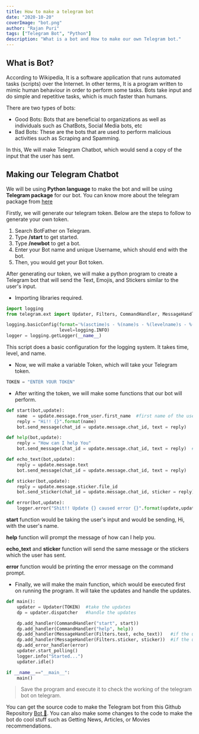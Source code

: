 ```yaml
---
title: How to make a telegram bot
date: "2020-10-20"
coverImage: "bot.png"
author: "Rajan Puri"
tags: ["Telegram Bot", "Python"]
description: "What is a bot and How to make our own Telegram bot."
---
```



## What is Bot?

According to Wikipedia, It is a software application that runs automated tasks (scripts) over the Internet. In other terms, It is a program written to mimic human behaviour in order to perform some tasks. Bots take input and do simple and repetitive tasks, which is much faster than humans. 

There are two types of bots:

* Good Bots: Bots that are  beneficial to organizations as well as individuals such as ChatBots, Social Media bots, etc
* Bad Bots: These are the bots that are used to perform malicious activities such as Scraping and Spamming.

In this, We will make Telegram Chatbot, which would send a copy of the input that the user has sent.

## Making our Telegram Chatbot

We will be using **Python language** to make the bot and will be using **Telegram package** for our bot.
You can know more about the telegram package from [here](https://python-telegram-bot.readthedocs.io/en/stable/telegram.html)


Firstly, we will generate our telegram token. Below are the steps to follow to generate your own token.

1)  Search BotFather on Telegram.
2)  Type **/start** to get started.
3)  Type **/newbot** to get a bot.
4)  Enter your Bot name and unique Username, which should end with the bot.
5)  Then, you would get your Bot token.

After generating our token, we will make a python program to create a Telegram bot that will send the Text, Emojis, and Stickers similar to the user's input.

- Importing libraries required.

```python
import logging
from telegram.ext import Updater, Filters, CommandHandler, MessageHandler
```


```python
logging.basicConfig(format='%(asctime)s - %(name)s - %(levelname)s - %(message)s',     #take time,level,name
                    level=logging.INFO)
logger = logging.getLogger(__name__)
```
This script does a basic configuration for the logging system. It takes time, level, and name.



- Now, we will make a variable Token, which will take your Telegram token.

```python
TOKEN = "ENTER YOUR TOKEN"  
```

- After writing the token, we will make some functions that our bot will perform.

```python
def start(bot,update):
    name  = update.message.from_user.first_name  #first name of the user messaging
    reply = "Hi!! {}".format(name)
    bot.send_message(chat_id = update.message.chat_id, text = reply)      #sending message

def help(bot,update):
    reply = "How can I help You"
    bot.send_message(chat_id = update.message.chat_id, text = reply)  #sending message

def echo_text(bot,update):
    reply = update.message.text
    bot.send_message(chat_id = update.message.chat_id, text = reply)

def sticker(bot,update):
    reply = update.message.sticker.file_id
    bot.send_sticker(chat_id = update.message.chat_id, sticker = reply)

def error(bot,update):
    logger.error("Shit!! Update {} caused error {}".format(update,update.error))

```

**start** function would be taking the user's input and would be sending, Hi, with the user's name.

**help** function will prompt the message of how can I help you.

**echo_text** and **sticker** function will send the same message or the stickers which the user has sent.

**error** function would be printing the error message on the command prompt.


- Finally, we will make the main function, which would be executed first on running the program. It will take the updates and handle the updates.

```python
def main():
    updater = Updater(TOKEN)  #take the updates
    dp = updater.dispatcher   #handle the updates

    dp.add_handler(CommandHandler("start", start))
    dp.add_handler(CommandHandler("help", help))
    dp.add_handler(MessageHandler(Filters.text, echo_text))   #if the user sends text
    dp.add_handler(MessageHandler(Filters.sticker, sticker))  #if the user sends sticker
    dp.add_error_handler(error)
    updater.start_polling()
    logger.info("Started...")
    updater.idle()

if __name__=="__main__":
    main()
```    


> Save the program and execute it to check the working of the telegram bot on telegram.


You can get the source code to make the Telegram bot from this Github Repository [Bot :robot:](https://github.com/LoginRadius/engineering-blog-samples/tree/master/Telegram-Bot). You can also make some changes to the code to make the bot do cool stuff such as Getting News, Articles, or Movies recommendations.

